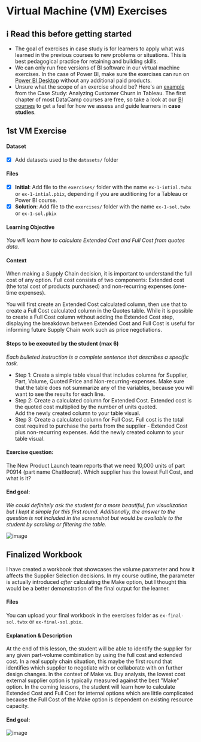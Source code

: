 # Virtual Machine (VM) Exercises

## :information_source: Read this before getting started
- The goal of exercises in case study is for learners to apply what was learned in the previous courses to new problems or situations. This is best pedagogical practice for retaining and building skills.
- We can only run free versions of BI software in our virtual machine exercises. In the case of Power BI, make sure the exercises can run on [Power BI Desktop](https://powerbi.microsoft.com/en-us/desktop/) without any additional paid products. 
- Unsure what the scope of an exercise should be? Here's an [example](https://campus.datacamp.com/courses/case-study-analyzing-customer-churn-in-tableau/exploratory-analysis-1?ex=4) from the Case Study: Analyzing Customer Churn in Tableau. The first chapter of most DataCamp courses are free, so take a look at our [BI courses](https://learn.datacamp.com/courses?technologies=Tableau&technologies=Power%20BI) to get a feel for how we assess and guide learners in **case studies**.

## 1st VM Exercise

#### Dataset

- [x] Add datasets used to the `datasets/` folder

#### Files

- [x] **Initial**: Add file to the `exercises/`  folder with the name `ex-1-intial.twbx` or `ex-1-intial.pbix`, depending if you are auditioning for a Tableau or Power BI course.
- [x] **Solution**: Add file to the `exercises/`  folder with the name `ex-1-sol.twbx` or `ex-1-sol.pbix`

#### Learning Objective

*You will learn how to calculate Extended Cost and Full Cost from quotes data.*

#### Context

When making a Supply Chain decision, it is important to understand the full cost of any option. Full cost consists of two components: Extended cost (the total cost of products purchased) and non-recurring expenses (one-time expenses). 

You will first create an Extended Cost calculated column, then use that to create a Full Cost calculated column in the Quotes table. 
While it is possible to create a Full Cost column without adding the Extended Cost step, displaying the breakdown between Extended Cost and Full Cost is useful for informing future Supply Chain work such as price negotiations. 


#### Steps to be executed by the student (max 6)

*Each bulleted instruction is a complete sentence that describes a specific task.*

- Step 1: Create a simple table visual that includes columns for Supplier, Part, Volume, Quoted Price and Non-recurring-expenses. Make sure that the table does not summarize any of the variables, because you will want to see the results for each line.
- Step 2: Create a calculated column for Extended Cost. Extended cost is the quoted cost multiplied by the number of units quoted.  
Add the newly created column to your table visual.
- Step 3: Create a calculated column for Full Cost. Full cost is the total cost required to purchase the parts from the supplier - Extended Cost plus non-recurring expenses. 
Add the newly created column to your table visual.

#### Exercise question:
The New Product Launch team reports that we need 10,000 units of part P0914 (part name Chattlecrat). Which supplier has the lowest Full Cost, and what is it?

#### End goal:

*We could definitely ask the student for a more beautiful, fun visualization but I kept it simple for this first round. Additionally, the answer to the question is not included in the screenshot but would be available to the student by scrolling or filtering the table.* 

![image](https://user-images.githubusercontent.com/6133961/211061244-3e0b68b9-5198-4f63-be19-63d27047d73d.png)

## Finalized Workbook

I have created a workbook that showcases the volume parameter and how it affects the Supplier Selection decisions. In my course outline, the parameter is actually introduced _after_ calculating the Make option, but I thought this would be a better demonstration of the final output for the learner. 

#### Files
You can upload your final workbook in the exercises folder as `ex-final-sol.twbx` or `ex-final-sol.pbix`.

#### Explanation & Description
At the end of this lesson, the student will be able to identify the supplier for any given part-volume combination by using the full cost and extended cost. In a real supply chain situation, this maybe the first round that identifies which supplier to negotiate with or collaborate with on further design changes. In the context of Make vs. Buy analysis, the lowest cost external supplier option is typically measured against the best "Make" option. In the coming lessons, the student will learn how to calculate Extended Cost and Full Cost for internal options which are little complicated because the Full Cost of the Make option is dependent on existing resource capacity. 

#### End goal:

![image](https://user-images.githubusercontent.com/6133961/211120113-cab46d20-5bf2-47d4-86d0-abdae80f3b9a.png)
